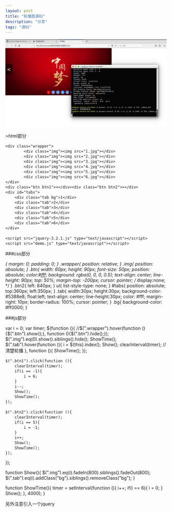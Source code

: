 ```yaml
---
layout: post
title: "轮播图源码"
description: "分享"
tags: "源码"
---
```



![alt text](/pic/lunbotu/demo.gif)



﻿>html部分

<!doctype html>
<html>
<head>
	<meta charset="UTF-8">
	<title>轮播图</title>
	<link rel="stylesheet" href="demo.css" type="text/css">
</head>
<body>

	<div class="wrapper">
			<div class="img"><img src="1.jpg"></div>
			<div class="img"><img src="2.jpg"></div>
			<div class="img"><img src="3.jpg"></div>
			<div class="img"><img src="4.jpg"></div>
			<div class="img"><img src="5.jpg"></div>
			<div class="img"><img src="6.jpg"></div>
	</div>
	<div class="btn btn1"><</div><div class="btn btn2">></div>
	<div id="tabs">
		<div class="tab bg">1</div>
		<div class="tab">2</div>
		<div class="tab">3</div>
		<div class="tab">4</div>
		<div class="tab">5</div>
		<div class="tab">6</div>
	</div>

	<script src="jquery-3.2.1.js" type="text/javascript"></script>
	<script src="demo.js" type="text/javascript"></script>

</body>
</html>



###css部分

*{
	margin: 0;
	padding: 0;
}
.wrapper{
	position: relative;
}
.img{
	position: absolute;
}
.btn{
	width: 60px;
	height: 90px;
	font-size: 50px;
	position: absolute;
	color:#fff;
	background: rgba(0, 0, 0, 0.5);
	text-align: center;
	line-height: 90px;
	top: 50%;
	margin-top: -200px;
	cursor: pointer;
/*	display:none;  */
}
.btn2{
	left: 840px;
}
ul{
	list-style-type: none;
}
#tabs{
	position: absolute;
	top:360px;
	left:350px;
}
.tab{
	width:30px;
	height:30px;
	background-color: #5388e8;
	float:left;
	text-align: center;
	line-height:30px;
	color: #fff;
	margin-right: 10px;
	border-radius: 100%;
	cursor: pointer;
}
.bg{
	background-color: #ff0000;
}


###js部分

var i = 0;
var timer;
$(function (){
	//$(".wrapper").hover(function (){$(".btn").show();}, function (){$(".btn").hide();});
	$(".img").eq(0).show().siblings().hide();
	ShowTime();
	$(".tab").hover(function (){
		i = $(this).index();
		Show();
		clearInterval(timer); //清楚轮播
	}, function (){
		ShowTime();
	});

	$(".btn1").click(function (){
		clearInterval(timer);
		if(i == -1){
			i = 6;
		}
		i--;
		Show();
		ShowTime();
	});

	$(".btn2").click(function (){
		clearInterval(timer);
		if(i == 5){
			i = -1;
		}
		i++;
		Show();
		ShowTime();
	});
});


function Show(){
	$(".img").eq(i).fadeIn(800).siblings().fadeOut(800);
	$(".tab").eq(i).addClass("bg").siblings().removeClass("bg");
}

function ShowTime(){
	timer = setInterval(function (){
		i++;
		if(i == 6){
			i = 0;
		}
		Show();
	}, 4000);
}


另外注意引入一个jquery
